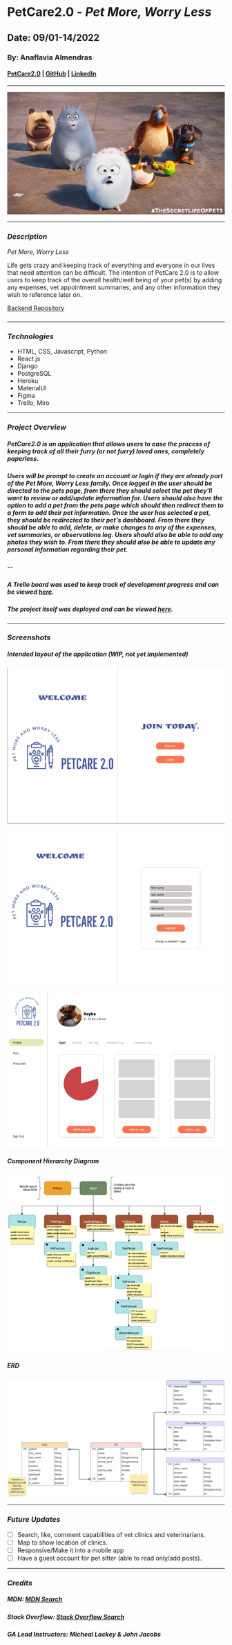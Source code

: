 # PetCare2.0 - _Pet More, Worry Less_

## Date: 09/01-14/2022

### By: Anaflavia Almendras

#### [PetCare2.0](https://pet-tracker-app.herokuapp.com/) | [GitHub](https://github.com/A-Almendras) | [LinkedIn](https://www.linkedin.com/in/aalmendras/)

---

![CoverImg](images/N8fM.gif)

---

### **_Description_**

_Pet More, Worry Less_

Life gets crazy and keeping track of everything and everyone in our lives that need attention can be difficult. The intention of PetCare 2.0 is to allow users to keep track of the overall health/well being of your pet(s) by adding any expenses, vet appointment summaries, and any other information they wish to reference later on.

[Backend Repository](https://github.com/A-Almendras/pet-tracker_backend)

#####

---

### **_Technologies_**

- HTML, CSS, Javascript, Python
- React.js
- Django
- PostgreSQL
- Heroku
- MaterialUI
- Figma
- Trello, Miro

---

### **_Project Overview_**

##### PetCare2.0 is an application that allows users to ease the process of keeping track of all their furry (or not furry) loved ones, completely paperless.

##### Users will be prompt to create an account or login if they are already part of the _Pet More, Worry Less_ family. Once logged in the user should be directed to the pets page, from there they should select the pet they'll want to review or add/update information for. Users should also have the option to add a pet from the pets page which should then redirect them to a form to add their pet information. Once the user has selected a pet, they should be redirected to their pet's dashboard. From there they should be able to add, delete, or make changes to any of the expenses, vet summaries, or observations log. Users should also be able to add any photos they wish to. From there they should also be able to update any personal information regarding their pet.

##### --

##### A Trello board was used to keep track of development progress and can be viewed [here](https://trello.com/b/Xst7FccT/project-4-pet-tracker-app).

##### The project itself was deployed and can be viewed [here](https://pet-tracker-app.herokuapp.com/).

---

### **_Screenshots_**

##### Intended layout of the application (WIP, not yet implemented)

![LandingPage](images/landing.png)

![Register](images/register.png)

![PetDashboard](images/dash.png)

##### **Component Hierarchy Diagram**

![Diagram](images/comphierdia.png)

##### **ERD**

![ERD](images/ERD.png)

---

### **_Future Updates_**

- [ ] Search, like, comment capabilities of vet clinics and veterinarians.
- [ ] Map to show location of clinics.
- [ ] Responsive/Make it into a mobile app
- [ ] Have a guest account for pet sitter (able to read only/add posts).

---

### **_Credits_**

##### MDN: [MDN Search](https://developer.mozilla.org/en-US/)

##### Stack Overflow: _[Stack Overflow Search](https://stackoverflow.com/)_

##### GA Lead Instructors: _Micheal Lackey & John Jacobs_
